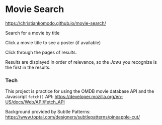 # Movie Search
https://christiankomodo.github.io/movie-search/

Search for a movie by title

Click a movie title to see a poster (if available)

Click through the pages of results.

Results are displayed in order of relevance, so the _Jaws_ you recognize is the first in the results.

### Tech
This project is practice for using the OMDB movie database API and the Javascript `fetch()` API:
https://developer.mozilla.org/en-US/docs/Web/API/Fetch_API

Background provided by Subtle Patterns:
https://www.toptal.com/designers/subtlepatterns/pineapple-cut/
